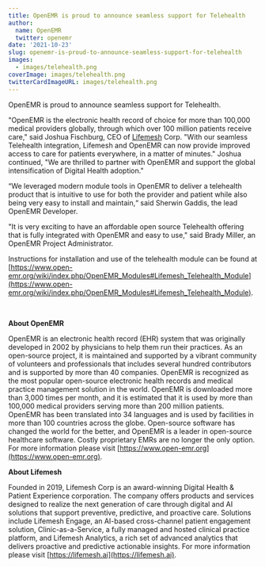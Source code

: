 ```yaml
---
title: OpenEMR is proud to announce seamless support for Telehealth
author:
  name: OpenEMR
  twitter: openemr
date: '2021-10-23'
slug: openemr-is-proud-to-announce-seamless-support-for-telehealth
images:
  - images/telehealth.png
coverImage: images/telehealth.png
twitterCardImageURL: images/telehealth.png
---
```


OpenEMR is proud to announce seamless support for Telehealth.

<!--more-->

"OpenEMR is the electronic health record of choice for more than 100,000 medical providers globally, through which over 100 million patients receive care," said Joshua Fischburg, CEO of [Lifemesh](https://lifemesh.ai) Corp. "With our seamless Telehealth integration, Lifemesh and OpenEMR can now provide improved access to care for patients everywhere, in a matter of minutes." Joshua continued, "We are thrilled to partner with OpenEMR and support the global intensification of Digital Health adoption."

“We leveraged modern module tools in OpenEMR to deliver a telehealth product that is intuitive to use for both the provider and patient while also being very easy to install and maintain,“ said Sherwin Gaddis, the lead OpenEMR Developer.

"It is very exciting to have an affordable open source Telehealth offering that is fully integrated with OpenEMR and easy to use," said Brady Miller, an OpenEMR Project Administrator.

Instructions for installation and use of the telehealth module can be found at [https://www.open-emr.org/wiki/index.php/OpenEMR_Modules#Lifemesh_Telehealth_Module](https://www.open-emr.org/wiki/index.php/OpenEMR_Modules#Lifemesh_Telehealth_Module).

<br>

**About OpenEMR**

OpenEMR is an electronic health record (EHR) system that was originally developed in 2002 by physicians to help them run their practices. As an open-source project, it is maintained and supported by a vibrant community of volunteers and professionals that includes several hundred contributors and is supported by more than 40 companies. OpenEMR is recognized as the most popular open-source electronic health records and medical practice management solution in the world. OpenEMR is downloaded more than 3,000 times per month, and it is estimated that it is used by more than 100,000 medical providers serving more than 200 million patients. OpenEMR has been translated into 34 languages and is used by facilities in more than 100 countries across the globe. Open-source software has changed the world for the better, and OpenEMR is a leader in open-source healthcare software. Costly proprietary EMRs are no longer the only option. For more information please visit [https://www.open-emr.org](https://www.open-emr.org).

**About Lifemesh**

Founded in 2019, Lifemesh Corp is an award-winning Digital Health & Patient Experience corporation. The company offers products and services designed to realize the next generation of care through digital and AI solutions that support preventive, predictive, and proactive care. Solutions include Lifemesh Engage, an AI-based cross-channel patient engagement solution, Clinic-as-a-Service, a fully managed and hosted clinical practice platform, and Lifemesh Analytics, a rich set of advanced analytics that delivers proactive and predictive actionable insights. For more information please visit [https://lifemesh.ai](https://lifemesh.ai).

<br>
<br>
